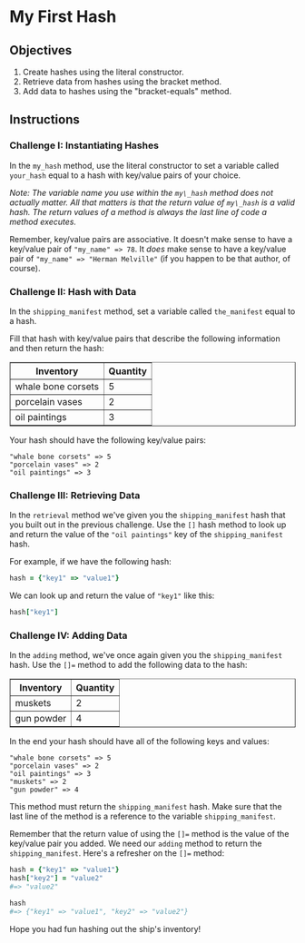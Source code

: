 # My First Hash

## Objectives

1. Create hashes using the literal constructor.
2. Retrieve data from hashes using the bracket method.
3. Add data to hashes using the "bracket-equals" method.

## Instructions

### Challenge I: Instantiating Hashes

In the `my_hash` method, use the literal constructor to set a variable called
`your_hash` equal to a hash with key/value pairs of your choice.

_Note: The variable name you use within the `my\_hash` method does not actually
matter. All that matters is that the return value of `my\_hash` is a valid hash.
The return values of a method is always the last line of code a method
executes._

Remember, key/value pairs are associative. It doesn't make sense to have a
key/value pair of `"my_name" => 78`. It *does* make sense to have a key/value
pair of `"my_name" => "Herman Melville"` (if you happen to be that author, of
course).

### Challenge II: Hash with Data

In the `shipping_manifest` method, set a variable called `the_manifest` equal to a hash.

Fill that hash with key/value pairs that describe the following information and then return the hash:

<table border="1" cellpadding="4" cellspacing="0">
  <tr>
    <th>Inventory</th>
    <th>Quantity</th>
  </tr>
  
  <tr>
    <td>whale bone corsets</td>
    <td>5</td>
  </tr>
  <tr>
    <td>porcelain vases</td>
    <td>2</td>
  </tr>
  <tr>
    <td>oil paintings</td>
    <td>3</td>
  </tr>
</table>

Your hash should have the following key/value pairs:

```
"whale bone corsets" => 5
"porcelain vases" => 2
"oil paintings" => 3
```

### Challenge III: Retrieving Data

In the `retrieval` method we've given you the `shipping_manifest` hash that you
built out in the previous challenge. Use the `[]` hash method to look up and
return the value of the `"oil paintings"` key of the `shipping_manifest` hash.

For example, if we have the following hash:

```ruby
hash = {"key1" => "value1"}
```

We can look up and return the value of `"key1"` like this:

```ruby
hash["key1"]
```

### Challenge IV: Adding Data

In the `adding` method, we've once again given you the `shipping_manifest` hash.
Use the `[]=` method to add the following data to the hash:

<table border="1" cellpadding="4" cellspacing="0">
  <tr>
    <th>Inventory</th>
    <th>Quantity</th>
  </tr>
  
  <tr>
    <td>muskets</td>
    <td>2</td>
  </tr>
  <tr>
    <td>gun powder</td>
    <td>4</td>
  </tr>
</table>

In the end your hash should have all of the following keys and values:

```
"whale bone corsets" => 5
"porcelain vases" => 2
"oil paintings" => 3
"muskets" => 2
"gun powder" => 4
```

This method must return the `shipping_manifest` hash. Make sure that the last
line of the method is a reference to the variable `shipping_manifest`.

Remember that the return value of using the `[]=` method is the value of the
key/value pair you added. We need our `adding` method to return the
`shipping_manifest`. Here's a refresher on the `[]=` method:

```ruby
hash = {"key1" => "value1"}
hash["key2"] = "value2"
#=> "value2"

hash
#=> {"key1" => "value1", "key2" => "value2"}
```

Hope you had fun hashing out the ship's inventory!
